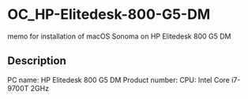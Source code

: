 # OC_HP-Elitedesk-800-G5-DM
memo for installation of macOS Sonoma on HP Elitedesk 800 G5 DM

## Description
PC name: HP Elitedesk 800 G5 DM
Product number: 
CPU: Intel Core i7-9700T 2GHz
